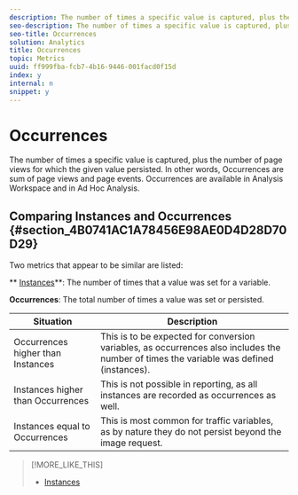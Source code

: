 ```yaml
---
description: The number of times a specific value is captured, plus the number of page views for which the given value persisted. In other words, Occurrences are sum of page views and page events. Occurrences are available in Analysis Workspace and in Ad Hoc Analysis.
seo-description: The number of times a specific value is captured, plus the number of page views for which the given value persisted. In other words, Occurrences are sum of page views and page events. Occurrences are available in Analysis Workspace and in Ad Hoc Analysis.
seo-title: Occurrences
solution: Analytics
title: Occurrences
topic: Metrics
uuid: ff999fba-fcb7-4b16-9446-001facd0f15d
index: y
internal: n
snippet: y
---
```


# Occurrences

The number of times a specific value is captured, plus the number of page views for which the given value persisted. In other words, Occurrences are sum of page views and page events. Occurrences are available in Analysis Workspace and in Ad Hoc Analysis.

## Comparing Instances and Occurrences {#section_4B0741AC1A78456E98AE0D4D28D70D29}

Two metrics that appear to be similar are listed:

** [Instances](../../../components/c-variables/c-metrics/metrics-instance.md#concept_E3D0FEC81E1F4987B39CC467F19FFCFF)**: The number of times that a value was set for a variable.

**Occurrences**: The total number of times a value was set or persisted. 

|  Situation  | Description  |
|---|---|
|  Occurrences higher than Instances  | This is to be expected for conversion variables, as occurrences also includes the number of times the variable was defined (instances).  |
|  Instances higher than Occurrences  | This is not possible in reporting, as all instances are recorded as occurrences as well.  |
|  Instances equal to Occurrences  | This is most common for traffic variables, as by nature they do not persist beyond the image request.  |

>[!MORE_LIKE_THIS]
>
>* [Instances](metrics_instance.md#concept_E3D0FEC81E1F4987B39CC467F19FFCFF)
